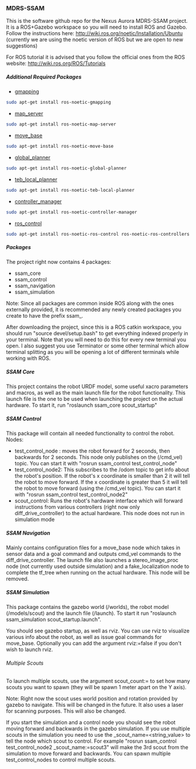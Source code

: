 ### MDRS-SSAM

This is the software github repo for the Nexus Aurora MDRS-SSAM project.
It is a ROS+Gazebo workspace so you will need to install ROS and Gazebo.
Follow the instructions here:
http://wiki.ros.org/noetic/Installation/Ubuntu
(currently we are using the noetic version of ROS but we are open to new suggestions)

For ROS tutorial it is advised that you follow the official ones from the ROS website:
http://wiki.ros.org/ROS/Tutorials

##### Additional Required Packages
* [gmapping](http://wiki.ros.org/gmapping)
```bash
sudo apt-get install ros-noetic-gmapping
```
* [map_server](http://wiki.ros.org/map_server)
```bash
sudo apt-get install ros-noetic-map-server
```
* [move_base](http://wiki.ros.org/move_base)
```bash
sudo apt-get install ros-noetic-move-base
```
* [global_planner](http://wiki.ros.org/global_planner)
```bash
sudo apt-get install ros-noetic-global-planner
```
* [teb_local_planner](http://wiki.ros.org/teb_local_planner)
```bash
sudo apt-get install ros-noetic-teb-local-planner
```
* [controller_manager](http://wiki.ros.org/controller_manager)
```bash
sudo apt-get install ros-noetic-controller-manager
```
* [ros_control](http://wiki.ros.org/ros_control)
```bash
sudo apt-get install ros-noetic-ros-control ros-noetic-ros-controllers
```

##### Packages
The project right now contains 4 packages:
* ssam_core
* ssam_control
* ssam_navigation
* ssam_simulation

Note: Since all packages are common inside ROS along with the ones externally provided, it is recommended any newly
created packages you create to have the prefix ssam_.

After downloading the project, since this is a ROS catkin workspace, you should run "source devel/setup.bash" to get 
everything indexed properly in your terminal. Note that you will need to do this for every new terminal you open.
I also suggest you use Terminator or some other terminal which allow terminal splitting as you will be opening a lot
of different terminals while working with ROS.

##### SSAM Core
This project contains the robot URDF model, some useful xacro parameters and macros, as well as the main launch file for the robot functionality.
This launch file is the one to be used when launching the project on the actual hardware.
To start it, run "roslaunch ssam_core scout_startup"

##### SSAM Control
This package will contain all needed functionality to control the robot.
Nodes:
* test_control_node : moves the robot forward for 2 seconds, then backwards for 2 seconds. This node only publishes on
the (/cmd_vel) topic. You can start it with "rosrun ssam_control test_control_node"
* test_control_node2: This subscribes to the /odom topic to get info about the robot's position. If the robot's x
coordinate is smaller than 2 it will tell the robot to move forward. If the x coordinate is greater than 5 it will tell
the robot to move forward (using the /cmd_vel topic). You can start it with "rosrun ssam_control test_control_node2"
* scout_control: Runs the robot's hardware interface which will forward instructions from various controllers (right now only diff_drive_controller) to the actual hardware.
This node does not run in simulation mode

##### SSAM Navigation
Mainly contains configuration files for a move_base node which takes in sensor data and a goal command and outputs cmd_vel commands to the diff_drive_controller.
The launch file also launches a stereo_image_proc node (not currently used outside simulation) and a fake_localization node to complete the tf_tree when running on the actual hardware. This node will be removed.

##### SSAM Simulation
This package contains the gazebo world (/worlds), the robot model (/models/scout) and the launch file (/launch).
To start it run "roslaunch ssam_simulation scout_startup.launch". 

You should see gazebo startup, as well as rviz. You can use rviz to visualize various info about the robot, as well as issue goal commands for move_base.
Optionally you can add the argument rviz:=false if you don't wish to launch rviz.

###### Multiple Scouts
To launch multiple scouts, use the argument scout_count:=<value> to set how many scouts you want to spawn (they will be spawn 1 meter apart on the Y axis).

Note: Right now the scout uses world position and rotation provided by gazebo to navigate. This will be changed in the future.
It also uses a laser for scanning purposes. This will also be changed.

If you start the simulation and a control node you should see the robot moving forward and backwards in the gazebo
simulation.
If you use multiple scouts in the simulation you need to use the _scout_name=<string_value> to tell the node which scout
to control. For example "rosrun ssam_control test_control_node2 _scout_name:=scout3" will make the 3rd scout from the
simulation to move forward and backwards. You can spawn multiple test_control_nodes to control multiple scouts.